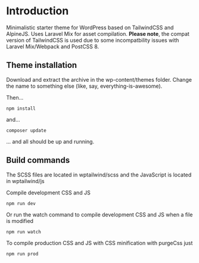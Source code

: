 # Introduction #

Minimalistic starter theme for WordPress based on TailwindCSS and AlpineJS. Uses Laravel Mix for asset compilation. **Please note**, the compat version of TailwindCSS is used due to some incompatbility issues with Laravel Mix/Webpack and PostCSS 8.

## Theme installation ##

Download and extract the archive in the wp-content/themes folder. Change the name to something else (like, say, everything-is-awesome).

Then...

```
npm install
```

and...

```
composer update
```

... and all should be up and running. 

## Build commands

The SCSS files are located in wptailwind/scss and the JavaScript is located in wptailwind/js

Compile development CSS and JS

```
npm run dev
```

Or run the watch command to compile development CSS and JS when a file is modified

```
npm run watch
```

To compile production CSS and JS with CSS minification with purgeCss just

```
npm run prod
```
